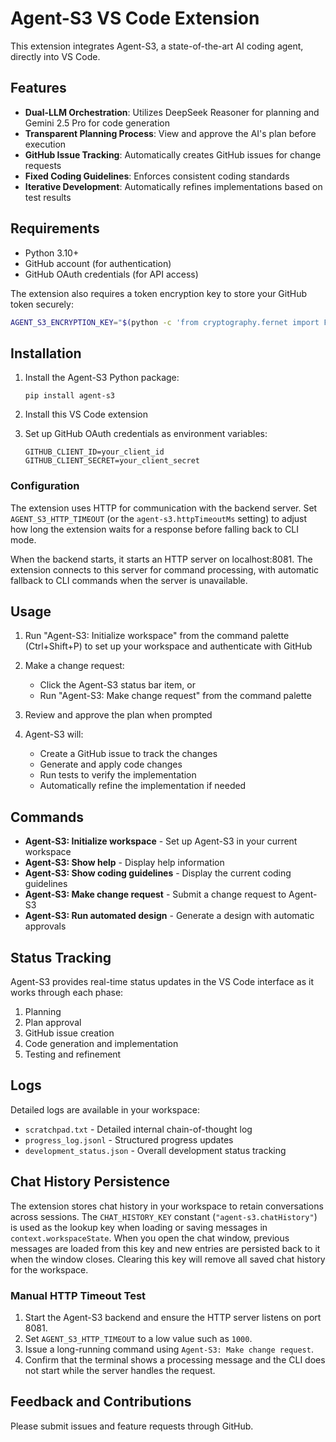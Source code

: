 <!--
NOTE: The top-level README.md in the repository contains the latest features and documentation for Agent-S3. Please refer to ../../README.md for the most up-to-date information.
-->
# Agent-S3 VS Code Extension

This extension integrates Agent-S3, a state-of-the-art AI coding agent, directly into VS Code.

## Features

- **Dual-LLM Orchestration**: Utilizes DeepSeek Reasoner for planning and Gemini 2.5 Pro for code generation
- **Transparent Planning Process**: View and approve the AI's plan before execution
- **GitHub Issue Tracking**: Automatically creates GitHub issues for change requests
- **Fixed Coding Guidelines**: Enforces consistent coding standards
- **Iterative Development**: Automatically refines implementations based on test results

## Requirements

- Python 3.10+
- GitHub account (for authentication)
- GitHub OAuth credentials (for API access)

The extension also requires a token encryption key to store your GitHub token securely:
```bash
AGENT_S3_ENCRYPTION_KEY="$(python -c 'from cryptography.fernet import Fernet; print(Fernet.generate_key().decode())')"
```

## Installation

1. Install the Agent-S3 Python package:
   ```
   pip install agent-s3
   ```

2. Install this VS Code extension

3. Set up GitHub OAuth credentials as environment variables:
   ```
   GITHUB_CLIENT_ID=your_client_id
   GITHUB_CLIENT_SECRET=your_client_secret
   ```

### Configuration

The extension uses HTTP for communication with the backend server.
Set `AGENT_S3_HTTP_TIMEOUT` (or the `agent-s3.httpTimeoutMs` setting) to adjust
how long the extension waits for a response before falling back to CLI mode.

When the backend starts, it starts an HTTP server on localhost:8081. The extension
connects to this server for command processing, with automatic fallback to CLI
commands when the server is unavailable.

## Usage

1. Run "Agent-S3: Initialize workspace" from the command palette (Ctrl+Shift+P) to set up your workspace and authenticate with GitHub

2. Make a change request:
   - Click the Agent-S3 status bar item, or
   - Run "Agent-S3: Make change request" from the command palette

3. Review and approve the plan when prompted

4. Agent-S3 will:
   - Create a GitHub issue to track the changes
   - Generate and apply code changes
   - Run tests to verify the implementation
   - Automatically refine the implementation if needed

## Commands

- **Agent-S3: Initialize workspace** - Set up Agent-S3 in your current workspace
- **Agent-S3: Show help** - Display help information
- **Agent-S3: Show coding guidelines** - Display the current coding guidelines
- **Agent-S3: Make change request** - Submit a change request to Agent-S3
- **Agent-S3: Run automated design** - Generate a design with automatic approvals

## Status Tracking

Agent-S3 provides real-time status updates in the VS Code interface as it works through each phase:
1. Planning
2. Plan approval
3. GitHub issue creation
4. Code generation and implementation
5. Testing and refinement

## Logs

Detailed logs are available in your workspace:
- `scratchpad.txt` - Detailed internal chain-of-thought log
- `progress_log.jsonl` - Structured progress updates
- `development_status.json` - Overall development status tracking

## Chat History Persistence

The extension stores chat history in your workspace to retain conversations
across sessions. The `CHAT_HISTORY_KEY` constant (`"agent-s3.chatHistory"`) is
used as the lookup key when loading or saving messages in `context.workspaceState`.
When you open the chat window, previous messages are loaded from this key and
new entries are persisted back to it when the window closes. Clearing this key
will remove all saved chat history for the workspace.

### Manual HTTP Timeout Test

1. Start the Agent-S3 backend and ensure the HTTP server listens on port 8081.
2. Set `AGENT_S3_HTTP_TIMEOUT` to a low value such as `1000`.
3. Issue a long-running command using `Agent-S3: Make change request`.
4. Confirm that the terminal shows a processing message and the CLI does not
   start while the server handles the request.

## Feedback and Contributions

Please submit issues and feature requests through GitHub.
